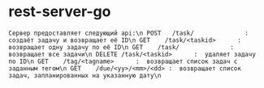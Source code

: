 # rest-server-go
`
Сервер предоставляет следующий api:\n
POST   /task/              :  создаёт задачу и возвращает её ID\n
GET    /task/<taskid>      :  возвращает одну задачу по её ID\n
GET    /task/              :  возвращает все задачи\n
DELETE /task/<taskid>      :  удаляет задачу по ID\n
GET    /tag/<tagname>      :  возвращает список задач с заданным тегом\n
GET    /due/<yy>/<mm>/<dd> :  возвращает список задач, запланированных на указанную дату\n
`
